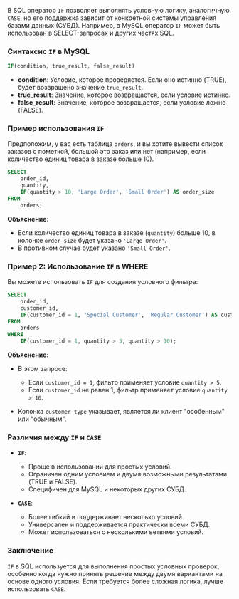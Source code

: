 В SQL оператор `IF` позволяет выполнять условную логику, аналогичную `CASE`, но его поддержка зависит от конкретной системы управления базами данных (СУБД). Например, в MySQL оператор `IF` может быть использован в SELECT-запросах и других частях SQL.

### Синтаксис `IF` в MySQL

```sql
IF(condition, true_result, false_result)
```

- **condition**: Условие, которое проверяется. Если оно истинно (TRUE), будет возвращено значение `true_result`.
- **true_result**: Значение, которое возвращается, если условие истинно.
- **false_result**: Значение, которое возвращается, если условие ложно (FALSE).

### Пример использования `IF`

Предположим, у вас есть таблица `orders`, и вы хотите вывести список заказов с пометкой, большой это заказ или нет (например, если количество единиц товара в заказе больше 10).

```sql
SELECT 
    order_id,
    quantity,
    IF(quantity > 10, 'Large Order', 'Small Order') AS order_size
FROM 
    orders;
```

**Объяснение:**
- Если количество единиц товара в заказе (`quantity`) больше 10, в колонке `order_size` будет указано `'Large Order'`.
- В противном случае будет указано `'Small Order'`.

### Пример 2: Использование `IF` в WHERE

Вы можете использовать `IF` для создания условного фильтра:

```sql
SELECT 
    order_id,
    customer_id,
    IF(customer_id = 1, 'Special Customer', 'Regular Customer') AS customer_type
FROM 
    orders
WHERE 
    IF(customer_id = 1, quantity > 5, quantity > 10);
```

**Объяснение:**
- В этом запросе:
  - Если `customer_id = 1`, фильтр применяет условие `quantity > 5`.
  - Если `customer_id` не равен 1, фильтр применяет условие `quantity > 10`.
  
- Колонка `customer_type` указывает, является ли клиент "особенным" или "обычным".

### Различия между `IF` и `CASE`

- **`IF`**:
  - Проще в использовании для простых условий.
  - Ограничен одним условием и двумя возможными результатами (TRUE и FALSE).
  - Специфичен для MySQL и некоторых других СУБД.

- **`CASE`**:
  - Более гибкий и поддерживает несколько условий.
  - Универсален и поддерживается практически всеми СУБД.
  - Может использоваться с несколькими ветвями условий.

### Заключение

`IF` в SQL используется для выполнения простых условных проверок, особенно когда нужно принять решение между двумя вариантами на основе одного условия. Если требуется более сложная логика, лучше использовать `CASE`.